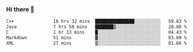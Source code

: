 ### Hi there 🌱
<!--START_SECTION:waka-->

```txt
C++               16 hrs 32 mins  ███████████████░░░░░░░░░░   59.83 %
Java              7 hrs 58 mins   ███████▒░░░░░░░░░░░░░░░░░   28.86 %
C                 1 hr 13 mins    █░░░░░░░░░░░░░░░░░░░░░░░░   04.43 %
Markdown          51 mins         ▓░░░░░░░░░░░░░░░░░░░░░░░░   03.09 %
XML               27 mins         ▒░░░░░░░░░░░░░░░░░░░░░░░░   01.66 %
```

<!--END_SECTION:waka-->
<!--
**Dieg0raf/Dieg0raf** is a ✨ _special_ ✨ repository because its `README.md` (this file) appears on your GitHub profile.

Here are some ideas to get you started:

- 🔭 I’m currently working on ...
- 🌱 I’m currently learning ...
- 👯 I’m looking to collaborate on ...
- 🤔 I’m looking for help with ...
- 💬 Ask me about ...
- 📫 How to reach me: ...
- 😄 Pronouns: ...
- ⚡ Fun fact: ...
-->
